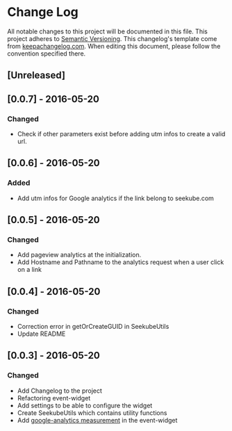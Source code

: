 # Change Log
All notable changes to this project will be documented in this file.
This project adheres to [Semantic Versioning](http://semver.org/).
This changelog's template come from [keepachangelog.com](http://keepachangelog.com/). When editing this document, please follow the convention specified there.

## [Unreleased]

## [0.0.7] - 2016-05-20
### Changed
- Check if other parameters exist before adding utm infos to create a valid url.

## [0.0.6] - 2016-05-20
### Added
- Add utm infos for Google analytics if the link belong to seekube.com

## [0.0.5] - 2016-05-20
### Changed
- Add pageview analytics at the initialization.
- Add Hostname and Pathname to the analytics request when a user click on a link

## [0.0.4] - 2016-05-20
### Changed
- Correction error in getOrCreateGUID in SeekubeUtils
- Update README

## [0.0.3] - 2016-05-20
### Changed
- Add Changelog to the project
- Refactoring event-widget
- Add settings to be able to configure the widget
- Create SeekubeUtils which contains utility functions
- Add [google-analytics measurement](https://developers.google.com/analytics/devguides/collection/protocol/v1/) in the event-widget
